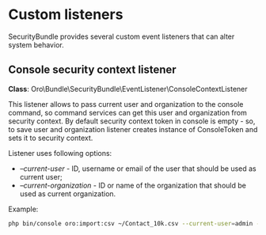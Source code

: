 <a id="backend-security-bundle-listeners"></a>

# Custom listeners

SecurityBundle provides several custom event listeners that can alter system behavior.

## Console security context listener

**Class**: Oro\\Bundle\\SecurityBundle\\EventListener\\ConsoleContextListener

This listener allows to pass current user and organization to the console command, so command services can get this user and organization from security context. By default security context token in console is empty - so, to save user and organization listener creates instance of ConsoleToken and sets it to security context.

Listener uses following options:

-  *–current-user* - ID, username or email of the user that should be used as current user;
-  *–current-organization* - ID or name of the organization that should be used as current organization.

Example:

```bash
php bin/console oro:import:csv ~/Contact_10k.csv --current-user=admin --current-organization=1
```
